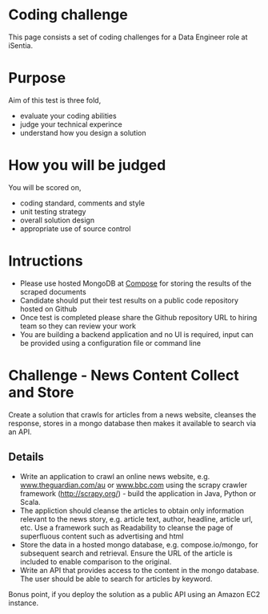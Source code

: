 # Coding challenge
This page consists a set of coding challenges for a Data Engineer role at iSentia.

# Purpose
Aim of this test is three fold,

- evaluate your coding abilities 
- judge your technical experince
- understand how you design a solution

# How you will be judged
You will be scored on,

- coding standard, comments and style
- unit testing strategy
- overall solution design
- appropriate use of source control

# Intructions

- Please use hosted MongoDB at [Compose](https://compose.io/) for storing the results of the scraped documents
- Candidate should put their test results on a public code repository hosted on Github
- Once test is completed please share the Github repository URL to hiring team so they can review your work
- You are building a backend application and no UI is required, input can be provided using a configuration file or command line

# Challenge - News Content Collect and Store

Create a solution that crawls for articles from a news website, cleanses the response, stores in a mongo database then makes it available to search via an API.

## Details

- Write an application to crawl an online news website, e.g. www.theguardian.com/au or www.bbc.com using the scrapy crawler framework (http://scrapy.org/) - build the application in Java, Python or Scala.
- The appliction should cleanse the articles to obtain only information relevant to the news story, e.g. article text, author, headline, article url, etc.  Use a framework such as Readability to cleanse the page of superfluous content such as advertising and html
- Store the data in a hosted mongo database, e.g. compose.io/mongo, for subsequent search and retrieval.  Ensure the URL of the article is included to enable comparison to the original.
- Write an API that provides access to the content in the mongo database.  The user should be able to search for articles by keyword.

Bonus point, if you deploy the solution as a public API using an Amazon EC2 instance.

